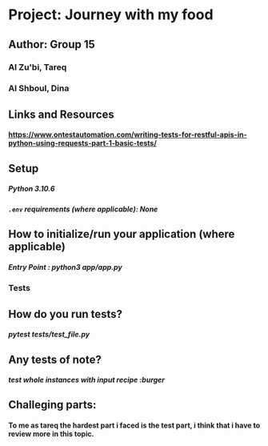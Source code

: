 # Project: Journey with my food

## Author: Group 15

### Al Zu'bi, Tareq

### Al Shboul, Dina

## Links and Resources

#### https://www.ontestautomation.com/writing-tests-for-restful-apis-in-python-using-requests-part-1-basic-tests/

## Setup

##### Python 3.10.6

##### `.env` requirements (where applicable): None

## How to initialize/run your application (where applicable)

##### Entry Point : python3 app/app.py

### Tests

## How do you run tests?

##### pytest tests/test_file.py

## Any tests of note?

##### test whole instances with input recipe :burger

## Challeging parts:

#### To me as tareq the hardest part i faced is the test part, i think that i have to review more in this topic.
